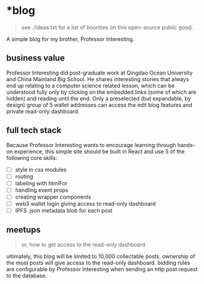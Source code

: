 # \*blog

> see ./ideas.txt for a list of bounties on this open-source public good.

A simple blog for my brother, Professor Interesting.

## business value

Professor Interesting did post-graduate work at Qingdao Ocean University and China Mainland Big School. He shares interesting stories that always end up relating to a computer science related lesson, which can be understood fully only by clicking on the embedded links (some of which are hidden) and reading until the end. Only a preselected (but expandable, by design) group of 5 wallet addresses can access the edit blog features and private read-only dashboard.

## full tech stack

Because Professor Interesting wants to encourage learning through hands-on experience, this simple site should be built in React and use 5 of the following core skills:

- [ ] style in css modules
- [ ] routing
- [ ] labeling with htmlFor
- [ ] handling event props
- [ ] creating wrapper components
- [ ] web3 wallet login giving access to read-only dashboard
- [ ] IPFS .json metadata blob for each post

## meetups

> or, how to get access to the read-only dashboard

ultimately, this blog will be limited to 10,000 collectable posts. ownership of the most posts will give access to the read-only dashboard. bidding rules are configurable by Professor Interesting when sending an http post request to the database.
